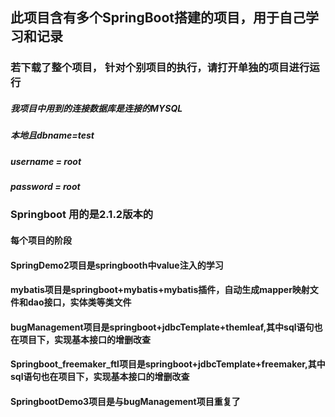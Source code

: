 ## 此项目含有多个SpringBoot搭建的项目，用于自己学习和记录
### 若下载了整个项目， 针对个别项目的执行，请打开单独的项目进行运行


##### 我项目中用到的连接数据库是连接的MYSQL 
##### 本地且dbname=test
##### username = root
##### password = root


### Springboot 用的是2.1.2版本的

#### 每个项目的阶段

#### SpringDemo2项目是springbooth中value注入的学习

#### mybatis项目是springboot+mybatis+mybatis插件，自动生成mapper映射文件和dao接口，实体类等类文件

#### bugManagement项目是springboot+jdbcTemplate+themleaf,其中sql语句也在项目下，实现基本接口的增删改查

#### Springboot_freemaker_ftl项目是springboot+jdbcTemplate+freemaker,其中sql语句也在项目下，实现基本接口的增删改查

#### SpringbootDemo3项目是与bugManagement项目重复了